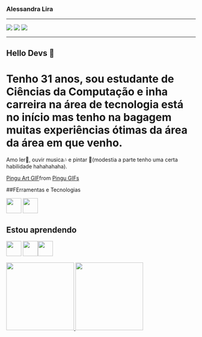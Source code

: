 ### Alessandra Lira
<hr>
<div>
<a href="https://instagram.com/alle.lira" target="_blank"><img loading="lazy" src="https://img.shields.io/badge/-Instagram-%23E4405F?style=for-the-badge&logo=instagram&logoColor=white" target="_blank"></a>
<a href = "allelirads@gmail.com"><img loading="lazy" src="https://img.shields.io/badge/Gmail-D14836?style=for-the-badge&logo=gmail&logoColor=white" target="_blank"></a>
<a href="https://www.linkedin.com/in/alessandra-lira-silva/" target="_blank"><img loading="lazy" src="https://img.shields.io/badge/-LinkedIn-%230077B5?style=for-the-badge&logo=linkedin&logoColor=white" target="_blank"></a>  
</div>

<hr>

## Hello Devs 👋

# Tenho 31 anos, sou estudante de Ciências da Computação e inha carreira na área de tecnologia está no início mas tenho na bagagem muitas experiências ótimas da área da área em que venho.
Amo ler📖, ouvir musica🎶 e pintar 🎨(modestia a parte tenho uma certa habilidade hahahahaha).
<div class="tenor-gif-embed" data-postid="24494753" data-share-method="host" data-aspect-ratio="1.30612" data-width="100%"><a href="https://tenor.com/view/pingu-art-paint-painting-artist-gif-24494753">Pingu Art GIF</a>from <a href="https://tenor.com/search/pingu-gifs">Pingu GIFs</a></div> <script type="text/javascript" async src="https://tenor.com/embed.js"></script>

##FErramentas e Tecnologias

<img loading="lazy" src="https://cdn.jsdelivr.net/gh/devicons/devicon/icons/git/git-original.svg" width="40" height="40"/> <img loading="lazy" src="https://cdn.jsdelivr.net/gh/devicons/devicon/icons/tomcat/tomcat-original-wordmark.svg" width="40" height="40"/>


## Estou aprendendo
<img loading="lazy" src="https://cdn.jsdelivr.net/gh/devicons/devicon/icons/javascript/javascript-original.svg" width="40" height="40"/> <img loading="lazy" src="https://cdn.jsdelivr.net/gh/devicons/devicon/icons/nodejs/nodejs-original.svg" width="40" height="40"/><img loading="lazy" src="https://cdn.jsdelivr.net/gh/devicons/devicon/icons/java/java-original.svg" width="40" height="40"/>




<div>
<a href="https://github.com/allelira">
<img loading="lazy" height="180em" src="https://github-readme-stats.vercel.app/api/top-langs/?username=allelira&layout=compact&langs_count=7&theme=dracula"/>
<img loading="lazy" height="180em" src="https://github-readme-stats.vercel.app/api?username=allelira&show_icons=true&theme=dracula&include_all_commits=true&count_private=true"/>
</div>
